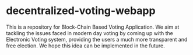 # decentralized-voting-webapp
This is a repository for Block-Chain Based Voting Application. We aim at tackling the issues faced in modern day voting by coming up with the 
Electronic Voting system, providing the users a much more transparent and free election.
We hope this idea can be implemented in the future.

